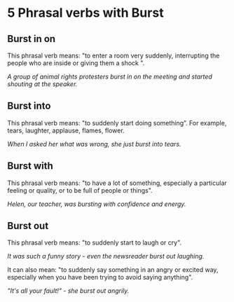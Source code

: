 # 5 Phrasal verbs with Burst

## Burst in on

This phrasal verb means: "to enter a room very suddenly, interrupting
the people who are inside or giving them a shock ".

_A group of animal rights protesters burst in on the meeting and started shouting at the speaker._

## Burst into

This phrasal verb means: "to suddenly start doing something”. For example, tears, laughter, applause, flames, flower.

_When I asked her what was wrong, she just burst into tears._
        
## Burst with

This phrasal verb means: "to have a lot of something, especially a particular
feeling or quality, or to be full of people or things".

_Helen, our teacher, was bursting with confidence and energy._

## Burst out

This phrasal verb means: "to  suddenly start to laugh or cry".

_It was such a funny story - even the newsreader burst out laughing._

It can also mean: "to  suddenly say something in an angry
or excited way, especially when you have been trying to avoid saying anything".

_"It's all your fault!" - she burst out angrily._